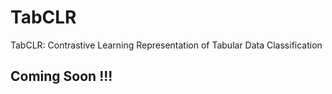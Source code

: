 # TabCLR
TabCLR: Contrastive Learning Representation of Tabular Data Classification

## Coming Soon !!!
